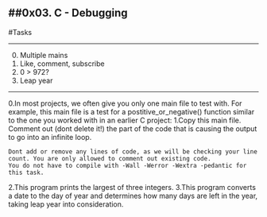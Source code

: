 ##0x03. C - Debugging
---

#Tasks

---
0. Multiple mains
1. Like, comment, subscribe
2. 0 > 972?
3. Leap year 

---
0.In most projects, we often give you only one main file to test with. For example, this main file is a test for a postitive_or_negative() function similar to the one you worked with in an earlier C project:
1.Copy this main file. Comment out (dont delete it!) the part of the code that is causing the output to go into an infinite loop.

    Dont add or remove any lines of code, as we will be checking your line count. You are only allowed to comment out existing code.
    You do not have to compile with -Wall -Werror -Wextra -pedantic for this task.

2.This program prints the largest of three integers.
3.This program converts a date to the day of year and determines how many days are left in the year, taking leap year into consideration.


